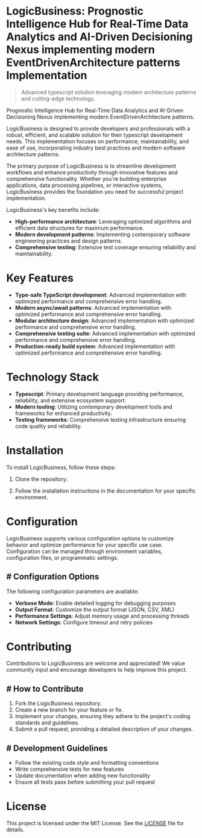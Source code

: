 <!-- fallback_LogicBusiness_20250804213918_50384 -->

# LogicBusiness: Prognostic Intelligence Hub for Real-Time Data Analytics and AI-Driven Decisioning Nexus implementing modern EventDrivenArchitecture patterns Implementation
> Advanced typescript solution leveraging modern architecture patterns and cutting-edge technology.

Prognostic Intelligence Hub for Real-Time Data Analytics and AI-Driven Decisioning Nexus implementing modern EventDrivenArchitecture patterns.

LogicBusiness is designed to provide developers and professionals with a robust, efficient, and scalable solution for their typescript development needs. This implementation focuses on performance, maintainability, and ease of use, incorporating industry best practices and modern software architecture patterns.

The primary purpose of LogicBusiness is to streamline development workflows and enhance productivity through innovative features and comprehensive functionality. Whether you're building enterprise applications, data processing pipelines, or interactive systems, LogicBusiness provides the foundation you need for successful project implementation.

LogicBusiness's key benefits include:

* **High-performance architecture**: Leveraging optimized algorithms and efficient data structures for maximum performance.
* **Modern development patterns**: Implementing contemporary software engineering practices and design patterns.
* **Comprehensive testing**: Extensive test coverage ensuring reliability and maintainability.

# Key Features

* **Type-safe TypeScript development**: Advanced implementation with optimized performance and comprehensive error handling.
* **Modern async/await patterns**: Advanced implementation with optimized performance and comprehensive error handling.
* **Modular architecture design**: Advanced implementation with optimized performance and comprehensive error handling.
* **Comprehensive testing suite**: Advanced implementation with optimized performance and comprehensive error handling.
* **Production-ready build system**: Advanced implementation with optimized performance and comprehensive error handling.

# Technology Stack

* **Typescript**: Primary development language providing performance, reliability, and extensive ecosystem support.
* **Modern tooling**: Utilizing contemporary development tools and frameworks for enhanced productivity.
* **Testing frameworks**: Comprehensive testing infrastructure ensuring code quality and reliability.

# Installation

To install LogicBusiness, follow these steps:

1. Clone the repository:


2. Follow the installation instructions in the documentation for your specific environment.

# Configuration

LogicBusiness supports various configuration options to customize behavior and optimize performance for your specific use case. Configuration can be managed through environment variables, configuration files, or programmatic settings.

## # Configuration Options

The following configuration parameters are available:

* **Verbose Mode**: Enable detailed logging for debugging purposes
* **Output Format**: Customize the output format (JSON, CSV, XML)
* **Performance Settings**: Adjust memory usage and processing threads
* **Network Settings**: Configure timeout and retry policies

# Contributing

Contributions to LogicBusiness are welcome and appreciated! We value community input and encourage developers to help improve this project.

## # How to Contribute

1. Fork the LogicBusiness repository.
2. Create a new branch for your feature or fix.
3. Implement your changes, ensuring they adhere to the project's coding standards and guidelines.
4. Submit a pull request, providing a detailed description of your changes.

## # Development Guidelines

* Follow the existing code style and formatting conventions
* Write comprehensive tests for new features
* Update documentation when adding new functionality
* Ensure all tests pass before submitting your pull request

# License

This project is licensed under the MIT License. See the [LICENSE](https://github.com/coralnws/LogicBusiness/blob/main/LICENSE) file for details.

